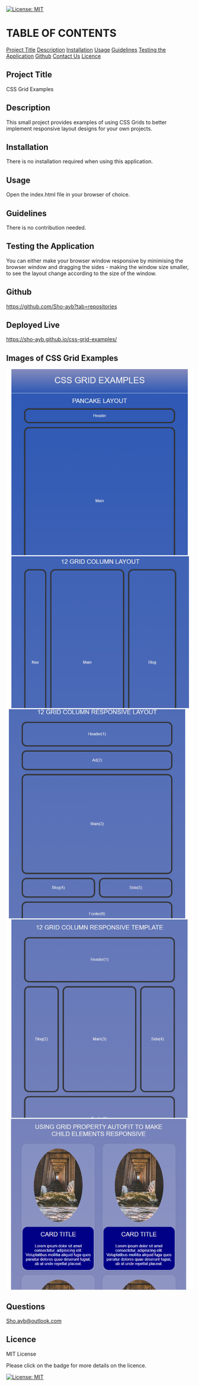 [![License: MIT](https://img.shields.io/badge/License-MIT-yellow.svg)](https://opensource.org/licenses/MIT)

# TABLE OF CONTENTS

[Project Title](#project-title)
[Description](#description)
[Installation](#installation)
[Usage](#usage)
[Guidelines](#guidelines)
[Testing the Application](#testing-the-application)
[Github](#github)
[Contact Us](#contact-us)
[Licence](#licence)

## Project Title

CSS Grid Examples

## Description

This small project provides examples of using CSS Grids to better implement responsive layout designs for your own projects.

## Installation

There is no installation required when using this application.

## Usage

Open the index.html file in your browser of choice.

## Guidelines

There is no contribution needed.

## Testing the Application

You can either make your browser window responsive by minimising the browser window and dragging the sides - making the window size smaller, to see the layout change according to the size of the window.

## Github

https://github.com/Sho-ayb?tab=repositories

## Deployed Live

https://sho-ayb.github.io/css-grid-examples/

## Images of CSS Grid Examples

![css-grid-example-image-1](./assets/grid-example-image-1.PNG)
![css-grid-example-image-2](./assets/grid-example-image-2.PNG)
![css-grid-example-image-3](./assets/grid-example-image-3.PNG)
![css-grid-example-image-4](./assets/grid-example-image-4.PNG)
![css-grid-example-image-5](./assets/grid-example-image-5.PNG)

## Questions

Sho.ayb@outlook.com

## Licence

MIT License

Please click on the badge for more details on the licence.

[![License: MIT](https://img.shields.io/badge/License-MIT-yellow.svg)](https://opensource.org/licenses/MIT)
